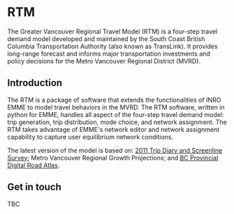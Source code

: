 # RTM

The Greater Vancouver Regional Travel Model (RTM) is a four-step travel demand model developed and maintained by the South Coast British Columbia Transportation Authority (also known as TransLink). It provides long-range forecast and informs major transportation investments and policy decisions for the Metro Vancouver Regional District (MVRD).


## Introduction

The RTM is a package of software that extends the functionalities of INRO EMME to model travel behaviors in the MVRD. The RTM software, written in python for EMME, handles all aspect of the four-step travel demand model: trip generation, trip distribution, mode choice, and network assignment. The RTM takes advantage of EMME's network editor and network assignment capability to capture user equilibrium network conditions.

The latest version of the model is based on: [2011 Trip Diary and Screenline Survey](https://www.translink.ca/Plans-and-Projects/Transportation-Surveys.aspx); Metro Vancouver Regional Growth Projections; and [BC Provincial Digital Road Atlas](https://www2.gov.bc.ca/gov/content/data/geographic-data-services/topographic-data/roads).


## Get in touch

TBC

